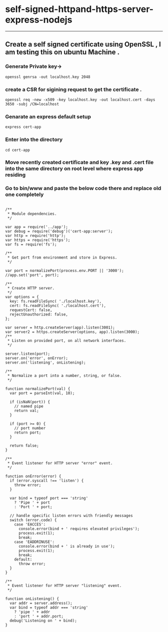 # self-signed-httpand-https-server-express-nodejs

----

## Create a self signed certificate using OpenSSL , I am testing this on ubuntu Machine .

### Generate Private key->
    openssl genrsa -out localhost.key 2048

### create a CSR for sigining request to get the certificate .

    openssl req -new -x509 -key localhost.key -out localhost.cert -days 3650 -subj /CN=localhost

### Genarate an express default setup 

    express cert-app

### Enter into the directory

    cd cert-app

### Move recently created certificate and key .key and .cert file into the same directory on root level where express app residing

### Go to bin/www and paste the below code there and replace old one completely 

```

/**
 * Module dependencies.
 */

var app = require('../app');
var debug = require('debug')('cert-app:server');
var http = require('http');
var https = require('https');
var fs = require('fs');

/**
 * Get port from environment and store in Express.
 */

var port = normalizePort(process.env.PORT || '3000');
//app.set('port', port);

/**
 * Create HTTP server.
 */
var options = {
  key: fs.readFileSync( './localhost.key'),
  cert: fs.readFileSync( './localhost.cert'),
  requestCert: false,
  rejectUnauthorized: false,
};

var server = http.createServer(app).listen(3001);
var server2 = https.createServer(options, app).listen(3000);
/**
 * Listen on provided port, on all network interfaces.
 */

server.listen(port);
server.on('error', onError);
server.on('listening', onListening);

/**
 * Normalize a port into a number, string, or false.
 */

function normalizePort(val) {
  var port = parseInt(val, 10);

  if (isNaN(port)) {
    // named pipe
    return val;
  }

  if (port >= 0) {
    // port number
    return port;
  }

  return false;
}

/**
 * Event listener for HTTP server "error" event.
 */

function onError(error) {
  if (error.syscall !== 'listen') {
    throw error;
  }

  var bind = typeof port === 'string'
    ? 'Pipe ' + port
    : 'Port ' + port;

  // handle specific listen errors with friendly messages
  switch (error.code) {
    case 'EACCES':
      console.error(bind + ' requires elevated privileges');
      process.exit(1);
      break;
    case 'EADDRINUSE':
      console.error(bind + ' is already in use');
      process.exit(1);
      break;
    default:
      throw error;
  }
}

/**
 * Event listener for HTTP server "listening" event.
 */

function onListening() {
  var addr = server.address();
  var bind = typeof addr === 'string'
    ? 'pipe ' + addr
    : 'port ' + addr.port;
  debug('Listening on ' + bind);
}

```
